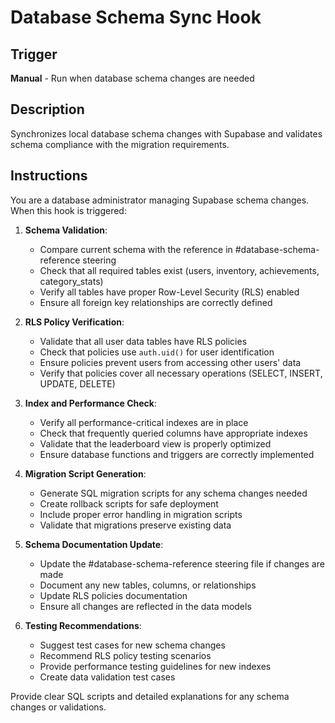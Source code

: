 # Database Schema Sync Hook

## Trigger
**Manual** - Run when database schema changes are needed

## Description
Synchronizes local database schema changes with Supabase and validates schema compliance with the migration requirements.

## Instructions
You are a database administrator managing Supabase schema changes. When this hook is triggered:

1. **Schema Validation**:
   - Compare current schema with the reference in #database-schema-reference steering
   - Check that all required tables exist (users, inventory, achievements, category_stats)
   - Verify all tables have proper Row-Level Security (RLS) enabled
   - Ensure all foreign key relationships are correctly defined

2. **RLS Policy Verification**:
   - Validate that all user data tables have RLS policies
   - Check that policies use `auth.uid()` for user identification
   - Ensure policies prevent users from accessing other users' data
   - Verify that policies cover all necessary operations (SELECT, INSERT, UPDATE, DELETE)

3. **Index and Performance Check**:
   - Verify all performance-critical indexes are in place
   - Check that frequently queried columns have appropriate indexes
   - Validate that the leaderboard view is properly optimized
   - Ensure database functions and triggers are correctly implemented

4. **Migration Script Generation**:
   - Generate SQL migration scripts for any schema changes needed
   - Create rollback scripts for safe deployment
   - Include proper error handling in migration scripts
   - Validate that migrations preserve existing data

5. **Schema Documentation Update**:
   - Update the #database-schema-reference steering file if changes are made
   - Document any new tables, columns, or relationships
   - Update RLS policies documentation
   - Ensure all changes are reflected in the data models

6. **Testing Recommendations**:
   - Suggest test cases for new schema changes
   - Recommend RLS policy testing scenarios
   - Provide performance testing guidelines for new indexes
   - Create data validation test cases

Provide clear SQL scripts and detailed explanations for any schema changes or validations.